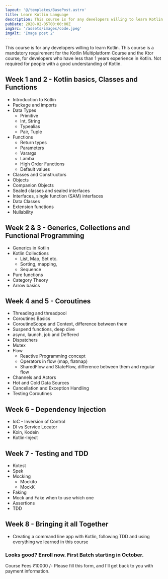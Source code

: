 ```yaml
---
layout: '@/templates/BasePost.astro'
title: Learn Kotlin Language
description: This course is for any developers willing to learn Kotlin. This course is a mandatory requirement for the Kotlin Multiplatform Course and the Ktor course, for developers who have less than 1 years experience in Kotlin. Not required for people with a good understanding of Kotlin.
pubDate: 2020-02-05T00:00:00Z
imgSrc: '/assets/images/code.jpeg'
imgAlt: 'Image post 2'
---
```

This course is for any developers willing to learn Kotlin. This course is a mandatory requirement for the Kotlin Multiplatform Course and the Ktor course, for developers who have less than 1 years experience in Kotlin. Not required for people with a good understanding of Kotlin.

## Week 1 and 2 - Kotlin basics, Classes and Functions

* Introduction to Kotlin
* Package and imports
* Data Types
    * Primitive
    * Int, String
    * Typealias
    * Pair, Tuple
* Functions
    * Return types
    * Parameters
    * Varargs
    * Lamba
    * High Order Functions
    * Default values
* Classes and Constructors
* Objects
* Companion Objects
* Sealed classes and sealed interfaces
* Interfaces, single function (SAM) interfaces
* Data Classes
* Extension functions
* Nullability


## Week 2 & 3 - Generics, Collections and Functional Programming

* Generics in Kotlin
* Kotlin Collections
    * List, Map, Set etc.
    * Sorting, mapping,
    * Sequence
* Pure functions
* Category Theory
* Arrow basics


## Week 4 and 5 - Coroutines

* Threading and threadpool
* Coroutines Basics
* CoroutineScope and Context, difference between them
* Suspend functions, deep dive
* async, launch, job and Deffered
* Dispatchers
* Mutex
* Flow
    * Reactive Programming concept
    * Operators in flow (map, flatmap)
    * SharedFlow and StateFlow, difference between them and regular flow
* Channels and Actors
* Hot and Cold Data Sources
* Cancellation and Exception Handling
* Testing Coroutines


## Week 6 - Dependency Injection

* IoC - Inversion of Control
* DI vs Service Locator
* Koin, Kodein
* Kotlin-Inject

## Week 7 - Testing and TDD

* Kotest
* Spek
* Mocking
    * Mockito
    * MockK
* Faking
* Mock and Fake when to use which one
* Assertions
* TDD


## Week 8 - Bringing it all Together

* Creating a command line app with Kotlin, following TDD and using everything we learned in this course

### Looks good? Enroll now. First Batch starting in October.

Course Fees ₹10000 /-
Please fill this form, and I'll get back to you with payment information.
